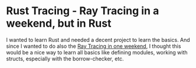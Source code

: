 # Rust Tracing - Ray Tracing in a weekend, but in Rust

I wanted to learn Rust and needed a decent project to learn the basics. And since I wanted to do also the [Ray Tracing in one weekend](https://raytracing.github.io/books/RayTracingInOneWeekend.html), I thought this would be a nice way to learn all basics like defining modules, working with structs, especially with the borrow-checker, etc. 